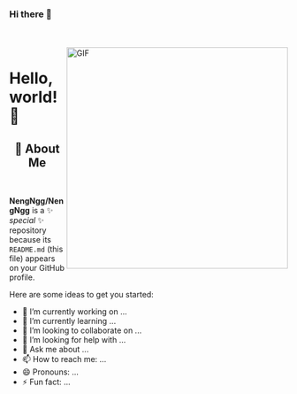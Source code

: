 ### Hi there 👋
<!-- 背景图 -->
<br />
<br />
<img align="right" alt="GIF" src="https://i.imgur.com/8MupZHY.gif" width="400"/>

# Hello, world! 👋
<!-- 关于我 -->
<h2 height="200px" align="center">🎉 About Me</h2>
<br />

**NengNgg/NengNgg** is a ✨ _special_ ✨ repository because its `README.md` (this file) appears on your GitHub profile.

Here are some ideas to get you started:

- 🔭 I’m currently working on ...
- 🌱 I’m currently learning ...
- 👯 I’m looking to collaborate on ...
- 🤔 I’m looking for help with ...
- 💬 Ask me about ...
- 📫 How to reach me: ...
- 😄 Pronouns: ...
- ⚡ Fun fact: ...
